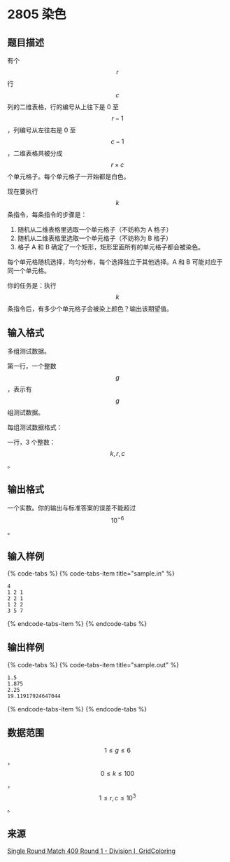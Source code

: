 # 2805 染色

## 题目描述

有个 $$r$$ 行 $$c$$ 列的二维表格，行的编号从上往下是 0 至 $$r-1$$，列编号从左往右是 0 至 $$c-1$$，二维表格共被分成 $$r \times c$$ 个单元格子。每个单元格子一开始都是白色。

现在要执行 $$k$$ 条指令，每条指令的步骤是：

1. 随机从二维表格里选取一个单元格子（不妨称为 A 格子）
2. 随机从二维表格里选取一个单元格子（不妨称为 B 格子）
3. 格子 A 和 B 确定了一个矩形，矩形里面所有的单元格子都会被染色。

每个单元格随机选择，均匀分布，每个选择独立于其他选择。A 和 B 可能对应于同一个单元格。

你的任务是：执行 $$k$$ 条指令后，有多少个单元格子会被染上颜色？输出该期望值。

## 输入格式

多组测试数据。

第一行，一个整数 $$g$$，表示有 $$g$$ 组测试数据。

每组测试数据格式：

一行，3 个整数：$$k,\,r,\,c$$。

## 输出格式

一个实数。你的输出与标准答案的误差不能超过 $$10^{-6}$$。

## 输入样例

{% code-tabs %}
{% code-tabs-item title="sample.in" %}
```text
4
1 2 1
2 2 1
1 2 2
3 5 7
```
{% endcode-tabs-item %}
{% endcode-tabs %}

## 输出样例

{% code-tabs %}
{% code-tabs-item title="sample.out" %}
```text
1.5
1.875
2.25
19.11917924647044
```
{% endcode-tabs-item %}
{% endcode-tabs %}

## 数据范围

$$1 \leq g \leq 6$$，$$0 \leq k \leq 100$$，$$1 \leq r,\,c \leq 10^3$$。

## 来源

[Single Round Match 409 Round 1 - Division I, GridColoring](https://community.topcoder.com/stat?c=problem_statement&pm=8012)

